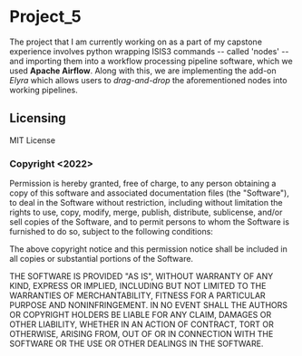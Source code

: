 # Project_5

The project that I am currently working on as a part of my capstone experience involves python wrapping 
ISIS3 commands -- called 'nodes' -- and importing them into a workflow processing pipeline software,
which we used **Apache Airflow**. Along with this, we are implementing the add-on _Elyra_ which 
allows users to *drag-and-drop* the aforementioned nodes into working pipelines.

## Licensing
MIT License

### Copyright <2022> <Chris McCorkle>

Permission is hereby granted, free of charge, to any person obtaining a copy of this software and associated 
documentation files (the "Software"), to deal in the Software without restriction, including without limitation 
the rights to use, copy, modify, merge, publish, distribute, sublicense, and/or sell copies of the Software, 
and to permit persons to whom the Software is furnished to do so, subject to the following conditions:

The above copyright notice and this permission notice shall be included in all copies or substantial portions of the Software.

THE SOFTWARE IS PROVIDED "AS IS", WITHOUT WARRANTY OF ANY KIND, EXPRESS OR IMPLIED, INCLUDING BUT NOT LIMITED
TO THE WARRANTIES OF MERCHANTABILITY, FITNESS FOR A PARTICULAR PURPOSE AND NONINFRINGEMENT. IN NO EVENT 
SHALL THE AUTHORS OR COPYRIGHT HOLDERS BE LIABLE FOR ANY CLAIM, DAMAGES OR OTHER LIABILITY, WHETHER IN AN 
ACTION OF CONTRACT, TORT OR OTHERWISE, ARISING FROM, OUT OF OR IN CONNECTION WITH THE SOFTWARE OR THE USE OR OTHER DEALINGS IN THE SOFTWARE.

